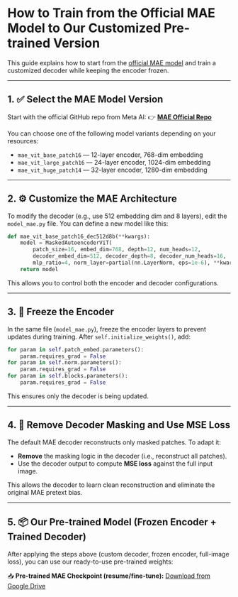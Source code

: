 # How to Train from the Official MAE Model to Our Customized Pre-trained Version

This guide explains how to start from the [official MAE model](https://github.com/facebookresearch/mae) and train a customized decoder while keeping the encoder frozen.

---

## 1. ✅ Select the MAE Model Version

Start with the official GitHub repo from Meta AI:
👉 **[MAE Official Repo](https://github.com/facebookresearch/mae)**

You can choose one of the following model variants depending on your resources:

* `mae_vit_base_patch16` — 12-layer encoder, 768-dim embedding
* `mae_vit_large_patch16` — 24-layer encoder, 1024-dim embedding
* `mae_vit_huge_patch14` — 32-layer encoder, 1280-dim embedding

---

## 2. ⚙️ Customize the MAE Architecture

To modify the decoder (e.g., use 512 embedding dim and 8 layers), edit the `model_mae.py` file. You can define a new model like this:

```python
def mae_vit_base_patch16_dec512d8b(**kwargs):
    model = MaskedAutoencoderViT(
        patch_size=16, embed_dim=768, depth=12, num_heads=12,
        decoder_embed_dim=512, decoder_depth=8, decoder_num_heads=16,
        mlp_ratio=4, norm_layer=partial(nn.LayerNorm, eps=1e-6), **kwargs)
    return model
```

This allows you to control both the encoder and decoder configurations.

---

## 3. 🧊 Freeze the Encoder

In the same file (`model_mae.py`), freeze the encoder layers to prevent updates during training. After `self.initialize_weights()`, add:

```python
for param in self.patch_embed.parameters():
    param.requires_grad = False
for param in self.norm.parameters():
    param.requires_grad = False
for param in self.blocks.parameters():
    param.requires_grad = False
```

This ensures only the decoder is being updated.

---

## 4. 🧹 Remove Decoder Masking and Use MSE Loss

The default MAE decoder reconstructs only masked patches. To adapt it:

* **Remove** the masking logic in the decoder (i.e., reconstruct all patches).
* Use the decoder output to compute **MSE loss** against the full input image.

This allows the decoder to learn clean reconstruction and eliminate the original MAE pretext bias.

---

## 5. 📦 Our Pre-trained Model (Frozen Encoder + Trained Decoder)

After applying the steps above (custom decoder, frozen encoder, full-image loss), you can use our ready-to-use pre-trained weights:

📥 **Pre-trained MAE Checkpoint (resume/fine-tune):**
[Download from Google Drive](https://drive.google.com/file/d/16YnXfUeqBbSprhWV1OygriAsr2y9cCcf/view?usp=sharing)
